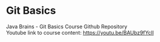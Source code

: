 # Git Basics
Java Brains - Git Basics Course Github Repository</br>
Youtube link to course content: https://youtu.be/BAUbz9fYclI
